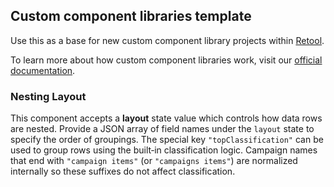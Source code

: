 ## Custom component libraries template

Use this as a base for new custom component library projects within [Retool](https://www.retool.com).

To learn more about how custom component libraries work, visit our [official documentation](https://docs.retool.com/apps/guides/custom/custom-component-libraries).

### Nesting Layout

This component accepts a **layout** state value which controls how data rows are
nested. Provide a JSON array of field names under the `layout` state to specify
the order of groupings. The special key `"topClassification"` can be used to
group rows using the built‑in classification logic. Campaign names that end with
`"campaign items"` (or `"campaigns items"`) are normalized internally so these
suffixes do not affect classification.
